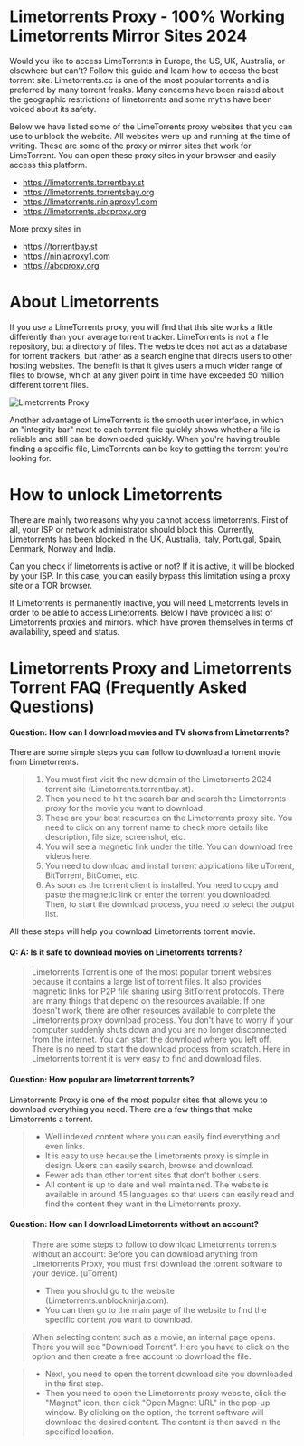 # Limetorrents Proxy - 100% Working Limetorrents Mirror Sites 2024
Would you like to access LimeTorrents in Europe, the US, UK, Australia, or elsewhere but can't? Follow this guide and learn how to access the best torrent site. Limetorrents.cc is one of the most popular torrents and is preferred by many torrent freaks. Many concerns have been raised about the geographic restrictions of limetorrents and some myths have been voiced about its safety.

Below we have listed some of the LimeTorrents proxy websites that you can use to unblock the website. All websites were up and running at the time of writing. These are some of the proxy or mirror sites that work for LimeTorrent. You can open these proxy sites in your browser and easily access this platform.

- https://limetorrents.torrentbay.st
- https://limetorrents.torrentsbay.org
- https://limetorrents.ninjaproxy1.com
- https://limetorrents.abcproxy.org

More proxy sites in

- https://torrentbay.st
- https://ninjaproxy1.com
- https://abcproxy.org

# About Limetorrents
If you use a LimeTorrents proxy, you will find that this site works a little differently than your average torrent tracker. LimeTorrents is not a file repository, but a directory of files. The website does not act as a database for torrent trackers, but rather as a search engine that directs users to other hosting websites. The benefit is that it gives users a much wider range of files to browse, which at any given point in time have exceeded 50 million different torrent files.

![Limetorrents Proxy](https://github.com/unblocktorrents/Limetorrents-Proxy/blob/master/limetorrents-proxy.png)

Another advantage of LimeTorrents is the smooth user interface, in which an "integrity bar" next to each torrent file quickly shows whether a file is reliable and still can be downloaded quickly. When you're having trouble finding a specific file, LimeTorrents can be key to getting the torrent you're looking for.

# How to unlock Limetorrents
There are mainly two reasons why you cannot access limetorrents. First of all, your ISP or network administrator should block this. Currently, Limetorrents has been blocked in the UK, Australia, Italy, Portugal, Spain, Denmark, Norway and India.

Can you check if limetorrents is active or not? If it is active, it will be blocked by your ISP. In this case, you can easily bypass this limitation using a proxy site or a TOR browser.

If Limetorrents is permanently inactive, you will need Limetorrents levels in order to be able to access Limetorrents. Below I have provided a list of Limetorrents proxies and mirrors. which have proven themselves in terms of availability, speed and status.


# Limetorrents Proxy and Limetorrents Torrent FAQ (Frequently Asked Questions)
#### Question: How can I download movies and TV shows from Limetorrents?
There are some simple steps you can follow to download a torrent movie from Limetorrents.
> 1. You must first visit the new domain of the Limetorrents 2024 torrent site (Limetorrents.torrentbay.st).
> 2. Then you need to hit the search bar and search the Limetorrents proxy for the movie you want to download.
> 3. These are your best resources on the Limetorrents proxy site. You need to click on any torrent name to check more details like description, file size, screenshot, etc.
> 4. You will see a magnetic link under the title. You can download free videos here.
> 5. You need to download and install torrent applications like uTorrent, BitTorrent, BitComet, etc.
> 6. As soon as the torrent client is installed. You need to copy and paste the magnetic link or enter the torrent you downloaded. Then, to start the download process, you need to select the output list.

All these steps will help you download Limetorrents torrent movie.

#### Q: A: Is it safe to download movies on Limetorrents torrents?
> Limetorrents Torrent is one of the most popular torrent websites because it contains a large list of torrent files. It also provides magnetic links for P2P file sharing using BitTorrent protocols. There are many things that depend on the resources available. If one doesn't work, there are other resources available to complete the Limetorrents proxy download process. You don't have to worry if your computer suddenly shuts down and you are no longer disconnected from the internet. You can start the download where you left off. There is no need to start the download process from scratch. Here in Limetorrents torrent it is very easy to find and download files.

#### Question: How popular are limetorrent torrents?
Limetorrents Proxy is one of the most popular sites that allows you to download everything you need. There are a few things that make Limetorrents a torrent.
> - Well indexed content where you can easily find everything and even links.
> - It is easy to use because the Limetorrents proxy is simple in design. Users can easily search, browse and download.
> - Fewer ads than other torrent sites that don't bother users.
> - All content is up to date and well maintained.
The website is available in around 45 languages ​​so that users can easily read and find the content they want in the Limetorrents proxy.

#### Question: How can I download Limetorrents without an account?
> There are some steps to follow to download Limetorrents torrents without an account:
Before you can download anything from Limetorrents Proxy, you must first download the torrent software to your device. (uTorrent)
> - Then you should go to the website (Limetorrents.unblockninja.com).
> - You can then go to the main page of the website to find the specific content you want to download.

> When selecting content such as a movie, an internal page opens. There you will see "Download Torrent". Here you have to click on the option and then create a free account to download the file.

> - Next, you need to open the torrent download site you downloaded in the first step.
> - Then you need to open the Limetorrents proxy website, click the "Magnet" icon, then click "Open Magnet URL" in the pop-up window. By clicking on the option, the torrent software will download the desired content. The content is then saved in the specified location.
